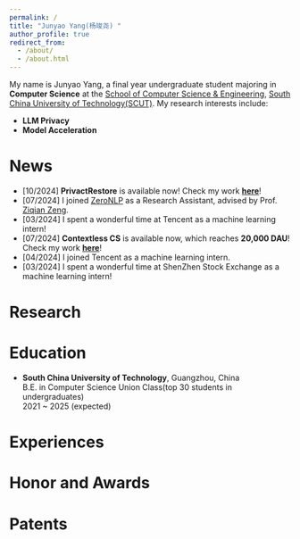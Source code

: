 ```yaml
---
permalink: /
title: "Junyao Yang(杨竣尧) "
author_profile: true
redirect_from: 
  - /about/
  - /about.html
---
```


My name is Junyao Yang, a final year undergraduate student majoring in **Computer Science** at the [School of Computer Science & Engineering](https://www2.scut.edu.cn/cs/), [South China University of Technology(SCUT)](https://www.scut.edu.cn/new/). My research interests include:

- **LLM Privacy**
- **Model Acceleration**

# News
- [10/2024] **PrivactRestore** is available now! Check my work **[here](https://arxiv.org/abs/2406.01394)**!
- [07/2024] I joined [ZeroNLP](https://github.com/ZeroNLP) as a Research Assistant, advised by Prof. [Ziqian Zeng](https://ziqianzeng.github.io/).
- [03/2024] I spent a wonderful time at Tencent as a machine learning intern!
- [07/2024] **Contextless CS** is available now, which reaches **20,000 DAU**! Check my work **[here](https://kf.qq.com/)**!
- [04/2024] I joined Tencent as a machine learning intern.
- [03/2024] I spent a wonderful time at ShenZhen Stock Exchange as a machine learning intern!

Research
======

Education
======
- **South China University of Technology**, Guangzhou, China  
  B.E. in Computer Science Union Class(top 30 students in undergraduates)  
  2021 ~ 2025 (expected)

Experiences
======

Honor and Awards
======

Patents
======


